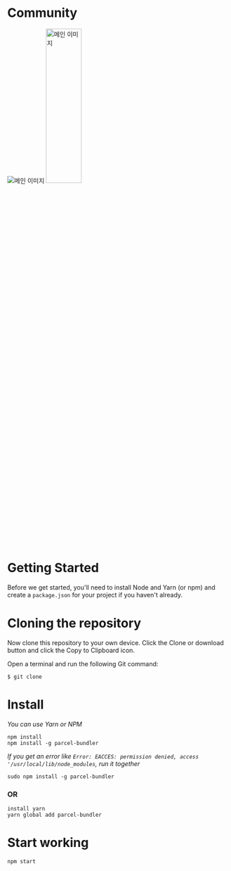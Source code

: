# Community
![메인 이미지](./image/my_page.jp)
<img src="./image/my_page.jpg" width="40%" height="30%" title="px(픽셀) 크기 설정" alt="메인 이미지"></img>

# Getting Started
Before we get started, you'll need to install Node and Yarn (or npm) and create a ```package.json``` for your project if you haven't already.

# Cloning the repository
Now clone this repository to your own device. Click the Clone or download button and click the Copy to Clipboard icon.

Open a terminal and run the following Git command:

    $ git clone

# Install
_You can use Yarn or NPM_

    npm install
    npm install -g parcel-bundler
_If you get an error like ```Error: EACCES: permission denied, access '/usr/local/lib/node_modules```, run it together_

    sudo npm install -g parcel-bundler
### OR
    install yarn
    yarn global add parcel-bundler
    
# Start working
    npm start
